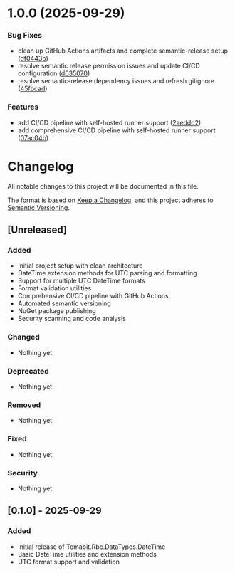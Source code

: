 # 1.0.0 (2025-09-29)


### Bug Fixes

* clean up GitHub Actions artifacts and complete semantic-release setup ([df0443b](https://github.com/606/rbe-shared-datatypes-datetime/commit/df0443b7e6fe35726a502e825fe92d979954629b))
* resolve semantic release permission issues and update CI/CD configuration ([d635070](https://github.com/606/rbe-shared-datatypes-datetime/commit/d6350703a37f338b288d5ad141e5aa8928e8f38e))
* resolve semantic-release dependency issues and refresh gitignore ([45fbcad](https://github.com/606/rbe-shared-datatypes-datetime/commit/45fbcaddd59087b30947661194eb4069b8679cbe))


### Features

* add CI/CD pipeline with self-hosted runner support ([2aeddd2](https://github.com/606/rbe-shared-datatypes-datetime/commit/2aeddd2784a8bae32cbce1c06d87a8f6a3b4bdc6))
* add comprehensive CI/CD pipeline with self-hosted runner support ([07ac04b](https://github.com/606/rbe-shared-datatypes-datetime/commit/07ac04bf1cbe93f42fab5d8a9e25efc08f1cb116))

# Changelog

All notable changes to this project will be documented in this file.

The format is based on [Keep a Changelog](https://keepachangelog.com/en/1.0.0/),
and this project adheres to [Semantic Versioning](https://semver.org/spec/v2.0.0.html).

## [Unreleased]

### Added
- Initial project setup with clean architecture
- DateTime extension methods for UTC parsing and formatting
- Support for multiple UTC DateTime formats
- Format validation utilities
- Comprehensive CI/CD pipeline with GitHub Actions
- Automated semantic versioning
- NuGet package publishing
- Security scanning and code analysis

### Changed
- Nothing yet

### Deprecated
- Nothing yet

### Removed
- Nothing yet

### Fixed
- Nothing yet

### Security
- Nothing yet

## [0.1.0] - 2025-09-29

### Added
- Initial release of Temabit.Rbe.DataTypes.DateTime
- Basic DateTime utilities and extension methods
- UTC format support and validation
